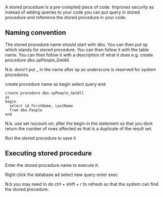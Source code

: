 A stored procedure is a pre-compiled piece of code. Improves security as instead of adding queries to your code you can put query in stored procedure and reference the stored
procedure in your code.

Naming convention
------------------

The stored procedure name should start with dbo. You can then put sp which stands for stored procedure. You can then follow it with the table name. You can then follow it with 
a description of what it does e.g. create procedure dbo.spPeople_GetAll.

N.b. dono't put _ in the name after sp as underscore is reserved for system procedures.

create procedure name
as
begin
select query
end

```
create procedure dbo.spPeople_GetAll
as
begin
  select id FirstName, LastName
  from dbo.People
end
```

N.b. use set nocount on; after the begin in the statement so that you dont return the number of rows affected as that is a duplicate of the result set.

Run the stored procedure to save it

Executing stored procedure
--------------------------
Enter the stored procedure name to execute it:

Right click the database ad select new query
enter exec <storedprocedure name>
  
  N.b you may need to do ctrl + shift + r to refresh so that the system can find the stored procedure.
